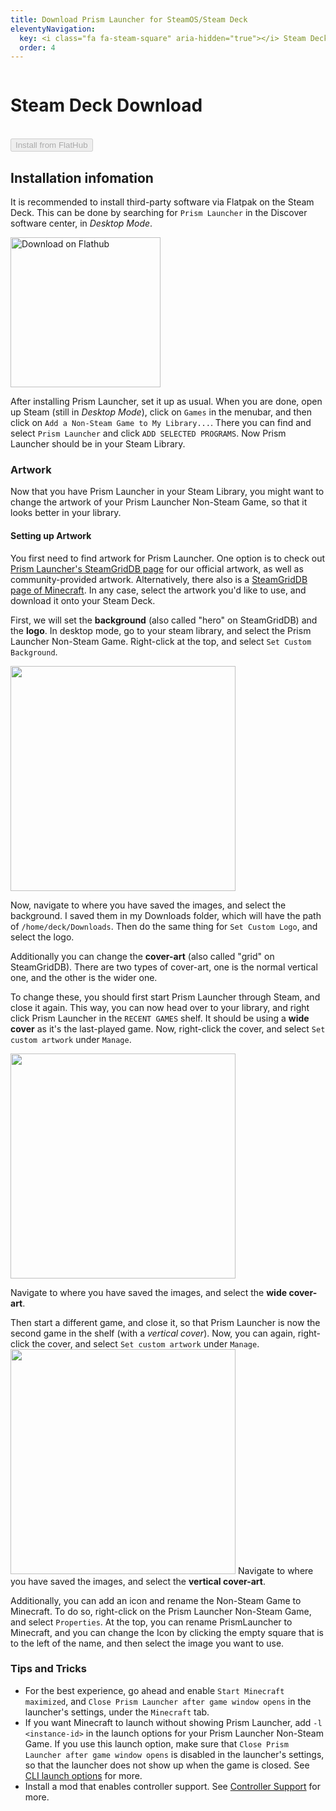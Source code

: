 ```yaml
---
title: Download Prism Launcher for SteamOS/Steam Deck
eleventyNavigation:
  key: <i class="fa fa-steam-square" aria-hidden="true"></i> Steam Deck
  order: 4
---
```


<div class="download-content">
  <div class="row">
    <div class="column">
      <div>
        <h1>Steam Deck Download</h1>
        <br>
        <button class="button size-large type-link" href="https://flathub.org/apps/details/org.prismlauncher.PrismLauncher" disabled>Install from FlatHub</button>
      </div>
    </div>
<!--
    <div class="column">
      <iframe width="692" height="389" src="https://www.youtube.com/embed/UTVBqyvFCV8" title="YouTube video player" frameborder="0" allow="accelerometer; autoplay; clipboard-write; encrypted-media; gyroscope; picture-in-picture" allowfullscreen></iframe>
    </div>
-->
  </div>
</div>

<div class="infobox top">

## Installation infomation

It is recommended to install third-party software via Flatpak on the Steam Deck.
This can be done by searching for `Prism Launcher` in the Discover software center, in *Desktop Mode*.

<a href='https://flathub.org/apps/details/org.prismlauncher.PrismLauncher'><img width='240' alt='Download on Flathub' src='https://flathub.org/assets/badges/flathub-badge-en.png'/></a>

After installing Prism Launcher, set it up as usual.
When you are done, open up Steam (still in *Desktop Mode*), click on `Games` in the menubar, and then click on `Add a Non-Steam Game to My Library...`.
There you can find and select `Prism Launcher` and click `ADD SELECTED PROGRAMS`.
Now Prism Launcher should be in your Steam Library.

### Artwork

Now that you have Prism Launcher in your Steam Library, you might want to change the artwork of your Prism Launcher Non-Steam Game, so that it looks better in your library.

#### Setting up Artwork

You first need to find artwork for Prism Launcher.
One option is to check out [Prism Launcher's SteamGridDB page](https://www.steamgriddb.com/game/5359069) for our official artwork, as well as community-provided artwork.
Alternatively, there also is a [SteamGridDB page of Minecraft](https://www.steamgriddb.com/game/38365).
In any case, select the artwork you'd like to use, and download it onto your Steam Deck.

First, we will set the **background** (also called "hero" on SteamGridDB) and the **logo**. In desktop mode, go to your steam library, and select the Prism Launcher Non-Steam Game. Right-click at the top, and select `Set Custom Background`.

<img src="https://i.imgur.com/jaqjRob.png" height="360">

Now, navigate to where you have saved the images, and select the background. I saved them in my Downloads folder, which will have the path of `/home/deck/Downloads`.
Then do the same thing for `Set Custom Logo`, and select the logo.

Additionally you can change the **cover-art** (also called "grid" on SteamGridDB).
There are two types of cover-art, one is the normal vertical one, and the other is the wider one.

To change these, you should first start Prism Launcher through Steam, and close it again.
This way, you can now head over to your library, and right click Prism Launcher in the `RECENT GAMES` shelf.
It should be using a **wide cover** as it's the last-played game.
Now, right-click the cover, and select `Set custom artwork` under `Manage`.

<img src="/img/Steam_Deck_Cover_wide.png" height="360">

Navigate to where you have saved the images, and select the **wide cover-art**.

Then start a different game, and close it, so that Prism Launcher is now the second game in the shelf (with a *vertical cover*).
Now, you can again, right-click the cover, and select `Set custom artwork` under `Manage`.
<img src="/img/Steam_Deck_Cover_vertical.png" height="360">
Navigate to where you have saved the images, and select the **vertical cover-art**.

Additionally, you can add an icon and rename the Non-Steam Game to Minecraft.
To do so, right-click on the Prism Launcher Non-Steam Game, and select `Properties`. At the top, you can rename PrismLauncher to Minecraft, and you can change the Icon by clicking the empty square that is to the left of the name, and then select the image you want to use.

### Tips and Tricks

- For the best experience, go ahead and enable `Start Minecraft maximized`, and `Close Prism Launcher after game window opens` in the launcher's settings, under the `Minecraft` tab.
- If you want Minecraft to launch without showing Prism Launcher, add `-l <instance-id>` in the launch options for your Prism Launcher Non-Steam Game. If you use this launch option, make sure that `Close Prism Launcher after game window opens` is disabled in the launcher's settings, so that the launcher does not show up when the game is closed. See [CLI launch options](../../wiki/getting-started/command-line-interface/) for more.
- Install a mod that enables controller support. See [Controller Support](../../wiki/getting-started/controller-support) for more.

</div>
